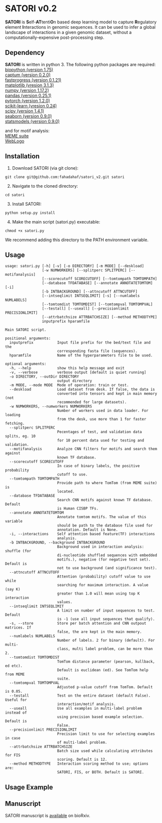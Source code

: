 # SATORI v0.2
**SATORI** is **S**elf-**AT**tenti**O**n based deep learning model to capture **R**egulatory element **I**nteractions in genomic sequences. It can be used to infer a global landscape of interactions in a given genomic dataset, without a computationally-expensive post-processing step.

## Dependency
**SATORI** is written in python 3. The following python packages are required:  
[biopython (version 1.75)](https://biopython.org)  
[captum (version 0.2.0)](https://captum.ai)  
[fastprogress (version 0.1.21)](https://github.com/fastai/fastprogress)  
[matplotlib (vresion 3.1.3)](https://matplotlib.org)  
[numpy (version 1.17.2)](www.numpy.org)   
[pandas (version 0.25.1)](www.pandas.pydata.org)  
[pytorch (version 1.2.0)](https://pytorch.org)  
[scikit-learn (vresion 0.24)](https://scikit-learn.org/stable/)  
[scipy (version 1.4.1)](www.scipy.org)  
[seaborn (version 0.9.0)](https://seaborn.pydata.org)  
[statsmodels (version 0.9.0)](http://www.statsmodels.org/stable/index.html)  

and for motif analysis:  
[MEME suite](http://meme-suite.org/doc/download.html)  
[WebLogo](https://weblogo.berkeley.edu)

## Installation
1. Download SATORI (via git clone):
```
git clone git@github.com:fahadahaf/satori_v2.git satori
```
2. Navigate to the cloned directory:
```
cd satori
```
3. Install SATORI:
```
python setup.py install
```
4. Make the main script (satori.py) executable:
```
chmod +x satori.py
```
We recommend adding this directory to the PATH environment variable.

## Usage
```
usage: satori.py [-h] [-v] [-o DIRECTORY] [-m MODE] [--deskload]
                 [-w NUMWORKERS] [--splitperc SPLITPERC] [--motifanalysis]
                 [--scorecutoff SCORECUTOFF] [--tomtompath TOMTOMPATH]
                 [--database TFDATABASE] [--annotate ANNOTATETOMTOM] [-i]
                 [-b INTBACKGROUND] [--attncutoff ATTNCUTOFF]
                 [--intseqlimit INTSEQLIMIT] [-s] [--numlabels NUMLABELS]
                 [--tomtomdist TOMTOMDIST] [--tomtompval TOMTOMPVAL]
                 [--testall] [--useall] [--precisionlimit PRECISIONLIMIT]
                 [--attrbatchsize ATTRBATCHSIZE] [--method METHODTYPE]
                 inputprefix hparamfile

Main SATORI script.

positional arguments:
  inputprefix           Input file prefix for the bed/text file and the
                        corresponding fasta file (sequences).
  hparamfile            Name of the hyperparameters file to be used.

optional arguments:
  -h, --help            show this help message and exit
  -v, --verbose         verbose output [default is quiet running]
  -o DIRECTORY, --outDir DIRECTORY
                        output directory
  -m MODE, --mode MODE  Mode of operation: train or test.
  --deskload            Load dataset from desk. If false, the data is
                        converted into tensors and kept in main memory (not
                        recommended for large datasets).
  -w NUMWORKERS, --numworkers NUMWORKERS
                        Number of workers used in data loader. For loading
                        from the desk, use more than 1 for faster fetching.
  --splitperc SPLITPERC
                        Pecentages of test, and validation data splits, eg. 10
                        for 10 percent data used for testing and validation.
  --motifanalysis       Analyze CNN filters for motifs and search them against
                        known TF database.
  --scorecutoff SCORECUTOFF
                        In case of binary labels, the positive probability
                        cutoff to use.
  --tomtompath TOMTOMPATH
                        Provide path to where TomTom (from MEME suite) is
                        located.
  --database TFDATABASE
                        Search CNN motifs against known TF database. Default
                        is Human CISBP TFs.
  --annotate ANNOTATETOMTOM
                        Annotate tomtom motifs. The value of this variable
                        should be path to the database file used for
                        annotation. Default is None.
  -i, --interactions    Self attention based feature(TF) interactions
                        analysis.
  -b INTBACKGROUND, --background INTBACKGROUND
                        Background used in interaction analysis: shuffle (for
                        di-nucleotide shuffled sequences with embedded
                        motifs.), negative (for negative test set). Default is
                        not to use background (and significance test).
  --attncutoff ATTNCUTOFF
                        Attention (probability) cutoff value to use while
                        searching for maximum interaction. A value (say K)
                        greater than 1.0 will mean using top K interaction
                        values.
  --intseqlimit INTSEQLIMIT
                        A limit on number of input sequences to test. Default
                        is -1 (use all input sequences that qualify).
  -s, --store           Store per batch attention and CNN outpout matrices. If
                        false, the are kept in the main memory.
  --numlabels NUMLABELS
                        Number of labels. 2 for binary (default). For multi-
                        class, multi label problem, can be more than 2.
  --tomtomdist TOMTOMDIST
                        TomTom distance parameter (pearson, kullback, ed etc).
                        Default is euclidean (ed). See TomTom help from MEME
                        suite.
  --tomtompval TOMTOMPVAL
                        Adjusted p-value cutoff from TomTom. Default is 0.05.
  --testall             Test on the entire dataset (default False). Useful for
                        interaction/motif analysis.
  --useall              Use all examples in multi-label problem instead of
                        using precision based example selection. Default is
                        False.
  --precisionlimit PRECISIONLIMIT
                        Precision limit to use for selecting examples in case
                        of multi-label problem.
  --attrbatchsize ATTRBATCHSIZE
                        Batch size used while calculating attributes for FIS
                        scoring. Default is 12.
  --method METHODTYPE   Interaction scoring method to use; options are:
                        SATORI, FIS, or BOTH. Default is SATORI.
```

## Usage Example

## Manuscript
SATORI manuscript is [available](https://www.biorxiv.org/content/10.1101/2020.01.31.927996v2) on bioRxiv.